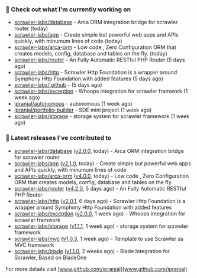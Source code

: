 ### 👷 Check out what I'm currently working on

- [scrawler-labs/database](https://github.com/scrawler-labs/database) - Arca ORM integration bridge for scrawler router (today)
- [scrawler-labs/app](https://github.com/scrawler-labs/app) - Create simple but powerful web apps and APIs quickly, with minumum lines of code (today)
- [scrawler-labs/arca-orm](https://github.com/scrawler-labs/arca-orm) -  Low code , Zero Configuration ORM that creates models, config, database and tables on the fly. (today)
- [scrawler-labs/router](https://github.com/scrawler-labs/router) - An Fully Automatic RESTful PHP Router (5 days ago)
- [scrawler-labs/http](https://github.com/scrawler-labs/http) - Scrawler Http Foundation is a wrapper around Symphony Http Foundation with added features (5 days ago)
- [scrawler-labs/.github](https://github.com/scrawler-labs/.github) -  (5 days ago)
- [scrawler-labs/exception](https://github.com/scrawler-labs/exception) - Whoops integration for scrawler framwork (1 week ago)
- [ipranjal/autonomous](https://github.com/ipranjal/autonomous) - autonomous (1 week ago)
- [ipranjal/portfolio-builder](https://github.com/ipranjal/portfolio-builder) - SDE mini project (1 week ago)
- [scrawler-labs/storage](https://github.com/scrawler-labs/storage) - storage system for scrawler framework (1 week ago)

### 🔭 Latest releases I've contributed to

- [scrawler-labs/database](https://github.com/scrawler-labs/database) ([v2.0.0](https://github.com/scrawler-labs/database/releases/tag/v2.0.0), today) - Arca ORM integration bridge for scrawler router
- [scrawler-labs/app](https://github.com/scrawler-labs/app) ([v2.1.0](https://github.com/scrawler-labs/app/releases/tag/v2.1.0), today) - Create simple but powerful web apps and APIs quickly, with minumum lines of code
- [scrawler-labs/arca-orm](https://github.com/scrawler-labs/arca-orm) ([v4.0.0](https://github.com/scrawler-labs/arca-orm/releases/tag/v4.0.0), today) -  Low code , Zero Configuration ORM that creates models, config, database and tables on the fly.
- [scrawler-labs/router](https://github.com/scrawler-labs/router) ([v4.2.0](https://github.com/scrawler-labs/router/releases/tag/v4.2.0), 5 days ago) - An Fully Automatic RESTful PHP Router
- [scrawler-labs/http](https://github.com/scrawler-labs/http) ([v2.0.1](https://github.com/scrawler-labs/http/releases/tag/v2.0.1), 6 days ago) - Scrawler Http Foundation is a wrapper around Symphony Http Foundation with added features
- [scrawler-labs/exception](https://github.com/scrawler-labs/exception) ([v2.0.0](https://github.com/scrawler-labs/exception/releases/tag/v2.0.0), 1 week ago) - Whoops integration for scrawler framwork
- [scrawler-labs/storage](https://github.com/scrawler-labs/storage) ([v1.1.1](https://github.com/scrawler-labs/storage/releases/tag/v1.1.1), 1 week ago) - storage system for scrawler framework
- [scrawler-labs/mvc](https://github.com/scrawler-labs/mvc) ([v1.0.3](https://github.com/scrawler-labs/mvc/releases/tag/v1.0.3), 1 week ago) - Template to use Scrawler as MVC framework
- [scrawler-labs/blade](https://github.com/scrawler-labs/blade) ([v1.1.0](https://github.com/scrawler-labs/blade/releases/tag/v1.1.0), 2 weeks ago) - Blade Integration for Scrawler, Based on BladeOne

For more details visit [www.github.com/ipranjal](www.github.com/ipranjal)

